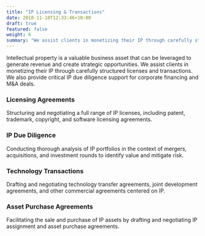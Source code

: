 ```yaml
---
title: "IP Licensing & Transactions"
date: 2018-11-18T12:33:46+10:00
draft: true
featured: false
weight: 6
summary: "We assist clients in monetizing their IP through carefully structured licenses and transactions. "
---
```


Intellectual property is a valuable business asset that can be leveraged to generate revenue and create strategic opportunities. We assist clients in monetizing their IP through carefully structured licenses and transactions. We also provide critical IP due diligence support for corporate financing and M&A deals.

### Licensing Agreements

Structuring and negotiating a full range of IP licenses, including patent, trademark, copyright, and software licensing agreements.

### IP Due Diligence
Conducting thorough analysis of IP portfolios in the context of mergers, acquisitions, and investment rounds to identify value and mitigate risk.

### Technology Transactions
Drafting and negotiating technology transfer agreements, joint development agreements, and other commercial agreements centered on IP.

### Asset Purchase Agreements
Facilitating the sale and purchase of IP assets by drafting and negotiating IP assignment and asset purchase agreements.